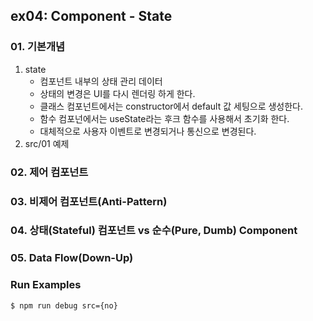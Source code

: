 ## ex04: Component - State

### 01. 기본개념
1.  state
    - 컴포넌트 내부의 상태 관리 데이터
    - 상태의 변경은 UI를 다시 렌더링 하게 한다.
    - 클래스 컴포넌트에서는 constructor에서 default 값 세팅으로 생성한다.
    - 함수 컴포넌에서는 useState라는 후크 함수를 사용해서 초기화 한다.
    - 대체적으로 사용자 이벤트로 변경되거나 통신으로 변경된다.
2. src/01 예제
### 02. 제어 컴포넌트
### 03. 비제어 컴포넌트(Anti-Pattern)
### 04. 상태(Stateful) 컴포넌트 vs 순수(Pure, Dumb) Component
### 05. Data Flow(Down-Up)


### Run Examples
```bash
$ npm run debug src={no}
```